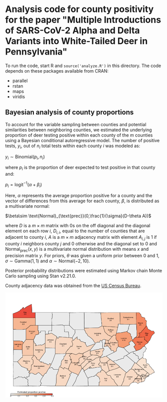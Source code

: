 # Analysis code for county positivity for the paper "Multiple Introductions of SARS-CoV-2 Alpha and Delta Variants into White-Tailed Deer in Pennsylvania"

To run the code, start R and `source('analyze.R')` in this directory. The code depends on these packages available from CRAN:

* parallel
* rstan
* maps
* viridis


## Bayesian analysis of county proportions

To account for the variable sampling between counties and potential
similarities between neighboring counties, we estimated the underlying
proportion of deer testing positive within each county of the $m$
counties using a Bayesian conditional autoregressive model. The number
of positive tests, $y_{i}$, out of $n_{i}$ total tests within each
county $i$ was modeled as:

$y_{i}\sim \text{Binomial}(p_{i},n_{i})$

where $p_{i}$ is the proportion of deer expected to test positive in
that county and:

$p_{i} = \text{logit}^{- 1}( \alpha + \beta_{i} )$

Here, $\alpha$ represents the average proportion positive for a county
and the vector of differences from this average for each county,
$\beta$, is distributed as a multivariate normal:

$\beta\sim \text{Normal}_{\text{prec}}(0,\frac{1}{\sigma}(D-\theta A))$

where $D$ is a $m \times m$ matrix with 0s on the off diagonal and the
diagonal element on each row $i$, $D_{i,i}$, equal to the number of
counties that are adjacent to county $i$, $A$ is a $m \times m$
adjacency matrix with element $A_{i,j}$ is 1 if county $i$ neighbors
county $j$ and 0 otherwise and the diagonal set to 0 and
$\text{Normal}_{\text{prec}}(x,y)$ is a
multivariate normal distribution with means $x$ and precision matrix
$y$. For priors, $\theta$ was given a uniform prior between 0
and 1, $\sigma\sim \text{Gamma}(1,1)$ and
$\alpha\sim \text{Normal}(-2,10)$.

Posterior probability distributions were estimated using Markov chain
Monte Carlo sampling using Stan v2.21.0.

County adjacency data was obtained from the 
[US Census Bureau](https://www.census.gov/geographies/reference-files/2010/geo/county-adjacency.html).

![plot of estimated county positivity](countyPositivity.png)
